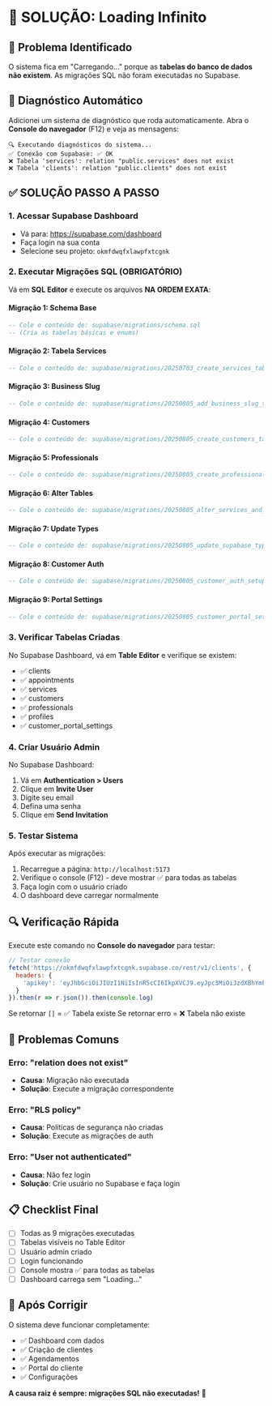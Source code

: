 # 🔧 SOLUÇÃO: Loading Infinito

## 🎯 **Problema Identificado**

O sistema fica em "Carregando..." porque as **tabelas do banco de dados não existem**. As migrações SQL não foram executadas no Supabase.

## 🚨 **Diagnóstico Automático**

Adicionei um sistema de diagnóstico que roda automaticamente. Abra o **Console do navegador** (F12) e veja as mensagens:

```
🔍 Executando diagnósticos do sistema...
✅ Conexão com Supabase: ✅ OK
❌ Tabela 'services': relation "public.services" does not exist
❌ Tabela 'clients': relation "public.clients" does not exist
```

## ✅ **SOLUÇÃO PASSO A PASSO**

### **1. Acessar Supabase Dashboard**
- Vá para: https://supabase.com/dashboard
- Faça login na sua conta
- Selecione seu projeto: `okmfdwqfxlawpfxtcgnk`

### **2. Executar Migrações SQL (OBRIGATÓRIO)**

Vá em **SQL Editor** e execute os arquivos **NA ORDEM EXATA**:

#### **Migração 1: Schema Base**
```sql
-- Cole o conteúdo de: supabase/migrations/schema.sql
-- (Cria as tabelas básicas e enums)
```

#### **Migração 2: Tabela Services**
```sql
-- Cole o conteúdo de: supabase/migrations/20250703_create_services_table.sql
```

#### **Migração 3: Business Slug**
```sql
-- Cole o conteúdo de: supabase/migrations/20250805_add_business_slug_to_profiles.sql
```

#### **Migração 4: Customers**
```sql
-- Cole o conteúdo de: supabase/migrations/20250805_create_customers_table.sql
```

#### **Migração 5: Professionals**
```sql
-- Cole o conteúdo de: supabase/migrations/20250805_create_professionals_table.sql
```

#### **Migração 6: Alter Tables**
```sql
-- Cole o conteúdo de: supabase/migrations/20250805_alter_services_and_appointments.sql
```

#### **Migração 7: Update Types**
```sql
-- Cole o conteúdo de: supabase/migrations/20250805_update_supabase_types.sql
```

#### **Migração 8: Customer Auth**
```sql
-- Cole o conteúdo de: supabase/migrations/20250805_customer_auth_setup.sql
```

#### **Migração 9: Portal Settings**
```sql
-- Cole o conteúdo de: supabase/migrations/20250805_customer_portal_settings.sql
```

### **3. Verificar Tabelas Criadas**

No Supabase Dashboard, vá em **Table Editor** e verifique se existem:
- ✅ clients
- ✅ appointments  
- ✅ services
- ✅ customers
- ✅ professionals
- ✅ profiles
- ✅ customer_portal_settings

### **4. Criar Usuário Admin**

No Supabase Dashboard:
1. Vá em **Authentication > Users**
2. Clique em **Invite User**
3. Digite seu email
4. Defina uma senha
5. Clique em **Send Invitation**

### **5. Testar Sistema**

Após executar as migrações:
1. Recarregue a página: `http://localhost:5173`
2. Verifique o console (F12) - deve mostrar ✅ para todas as tabelas
3. Faça login com o usuário criado
4. O dashboard deve carregar normalmente

## 🔍 **Verificação Rápida**

Execute este comando no **Console do navegador** para testar:

```javascript
// Testar conexão
fetch('https://okmfdwqfxlawpfxtcgnk.supabase.co/rest/v1/clients', {
  headers: {
    'apikey': 'eyJhbGciOiJIUzI1NiIsInR5cCI6IkpXVCJ9.eyJpc3MiOiJzdXBhYmFzZSIsInJlZiI6Im9rbWZkd3FmeGxhd3BmeHRjZ25rIiwicm9sZSI6ImFub24iLCJpYXQiOjE3NTE1NjM4OTQsImV4cCI6MjA2NzEzOTg5NH0.tpTMwElv-xbMbwYkEALGMEML5hAwti40TcK1UJ_z1-U'
  }
}).then(r => r.json()).then(console.log)
```

Se retornar `[]` = ✅ Tabela existe
Se retornar erro = ❌ Tabela não existe

## 🚨 **Problemas Comuns**

### **Erro: "relation does not exist"**
- **Causa**: Migração não executada
- **Solução**: Execute a migração correspondente

### **Erro: "RLS policy"**
- **Causa**: Políticas de segurança não criadas
- **Solução**: Execute as migrações de auth

### **Erro: "User not authenticated"**
- **Causa**: Não fez login
- **Solução**: Crie usuário no Supabase e faça login

## 📋 **Checklist Final**

- [ ] Todas as 9 migrações executadas
- [ ] Tabelas visíveis no Table Editor
- [ ] Usuário admin criado
- [ ] Login funcionando
- [ ] Console mostra ✅ para todas as tabelas
- [ ] Dashboard carrega sem "Loading..."

## 🎉 **Após Corrigir**

O sistema deve funcionar completamente:
- ✅ Dashboard com dados
- ✅ Criação de clientes
- ✅ Agendamentos
- ✅ Portal do cliente
- ✅ Configurações

**A causa raiz é sempre: migrações SQL não executadas!** 🎯